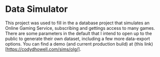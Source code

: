 # Data Simulator
This project was used to fill in the a database project that simulates an Online Gaming Service, subscribing and gettings access to many games. There are some parameters in the default that I intend to open up to the public to generate their own dataset, including a few more data-export options. 
You can find a demo (and current production build) at (this link)[https://codydhowell.com/sims/olg/].

